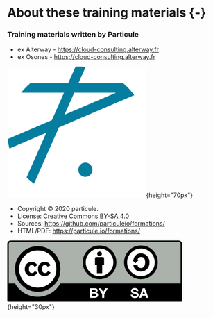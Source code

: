 # About these training materials {-}

### Training materials written by Particule

- ex Alterway - <https://cloud-consulting.alterway.fr>
- ex Osones - <https://cloud-consulting.alterway.fr>

![particule logo](images/logo-particule.png){height="70px"}

- Copyright © 2020 particule.
- License: [Creative Commons BY-SA 4.0](https://creativecommons.org/licenses/by-sa/4.0/deed.fr)
- Sources: <https://github.com/particuleio/formations/>
- HTML/PDF: <https://particule.io/formations/>

![Creative Commons BY-SA 4.0 license](images/licence.png){height="30px"}

